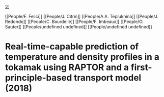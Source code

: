 [🇿](zotero://select/groups/5362326/items/QC98QIWS)

[[People/F. Felici]] [[People/J. Citrin]] [[People/A.A. Teplukhina]] [[People/J. Redondo]] [[People/C. Bourdelle]] [[People/F. Imbeaux]] [[People/O. Sauter]] [[People/undefined undefined]] [[People/undefined undefined]] 
# Real-time-capable prediction of temperature and density profiles in a tokamak using RAPTOR and a first-principle-based transport model (2018)

